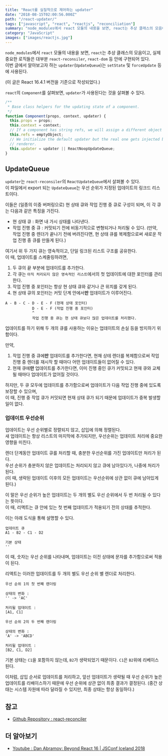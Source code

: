 ```yaml
---
title: "React를 실질적으로 제어하는 updater"
date: "2018-08-15T02:00:56.000Z"
path: "/react-updater/"
tags: ["javascript", "react", "reactjs", "reconciliation"]
summary: "node_modules에서 react 모듈의 내용을 보면, react는 추상 클래스의 모음이고, 실제 중요한 로직들은 대부분 react-reconsiler, react-dom 등 안에 구현되어 있다."
category: "JavaScript"
images: ["images/reactjs.jpg"]
---
```


`node_modules`에서 `react` 모듈의 내용을 보면, `react`는 추상 클래스의 모음이고, 실제 중요한 로직들은 대부분 `react-reconsiler`, `react-dom` 등 안에 구현되어 있다.<br />
이번 글에서 알아보고자 하는 `updater`(`UpdateQueue`)는 `setState` 및 `forceUpdate` 등에 사용된다.

(이 글은 React 16.4.1 버전을 기준으로 작성되었다.)

`react`의 `Component`를 살펴보면, `updater`가 사용된다는 것을 살펴볼 수 있다.

```js
/**
 * Base class helpers for the updating state of a component.
 */
function Component(props, context, updater) {
  this.props = props;
  this.context = context;
  // If a component has string refs, we will assign a different object later.
  this.refs = emptyObject;
  // We initialize the default updater but the real one gets injected by the
  // renderer.
  this.updater = updater || ReactNoopUpdateQueue;
}
```

## UpdateQueue
`updater`는 `react-reconsiler`의 `ReactUpdateQueue`에서 살펴볼 수 있다.<br />
이 파일에서 export 되는 `UpdateQueue`는 우선 순위가 지정된 업데이트의 링크드 리스트이다.

이들은 (일종의 이중 버퍼링으로) 현 상태 큐와 작업 진행 중 큐로 구성이 되며, 이 각 큐는 다음과 같은 특징을 가진다.

- 현 상태 큐 : 화면 내 가시 상태를 나타낸다.
- 작업 진행 중 큐 : 커밋되기 전에 비동기적으로 변형되거나 처리될 수 있다. (만약, 작업 진행 중 렌더가 끝나기 전에 버려진다면, 현 상태 큐를 복제함으로써 새로운 작업 진행 중 큐를 만들게 된다.)

여기서 위 두 가지 큐는 영속적이고, 단일 링크된 리스트 구조를 공유한다.<br />
이 때, 업데이트를 스케줄링하려면,

1. 두 큐의 끝 부분에 업데이트를 추가한다.
2. 각 큐는 `아직 처리되지 않은 영속적인 리스트`에서의 첫 업데이트에 대한 포인터를 관리한다.
3. 작업 진행 중 포인터는 항상 현 상태 큐와 같거나 큰 위치를 갖게 된다.
4. 현 상태 큐의 포인터는 커밋 단계 안에서**만** 업데이트가 이루어진다.

```
A - B - C - D - E - F (현재 상태 포인터)
            D - E - F (작업 진행 중 포인터)
            ^
            작업 진행 중 큐는 현 상태 큐보다 많은 업데이트를 처리했다.
```

업데이트를 하기 위해 두 개의 큐를 사용하는 이유는 업데이트의 손실 등을 방지하기 위함이다.<br />

만약,

1. 작업 진행 중 큐에**만** 업데이트를 추가한다면, 현재 상테 렌더를 복제함으로써 작업 진행 중 렌더를 재시작 할 때마다 어떤 업데이트들이 없어질 수 있다.
2. 현재 큐에**만** 업데이트를 추가한다면, 이미 진행 중인 큐가 커밋되고 현재 큐와 교체될 때마다 업데이트가 없어질 것이다.

하지만, 두 큐 모두에 업데이트를 추가함으로써 업데이트가 다음 작업 진행 중에 있도록 보장할 수 있으며,<br />
이 때, 진행 중 작업 큐가 커밋되면 현재 상태 큐가 되기 때문에 업데이트가 중복 발생할 일이 없다.

### 업데이트 우선순위
업데이트는 우선 순위별로 정렬되지 않고, 삽입에 의해 정렬된다.<br />
새 업데이트는 항상 리스트의 마지막에 추가되지만, 우선순위는 업데이트 처리에 중요한 영향을 미친다.

렌더 단계동안 업데이트 큐를 처리할 때, 충분한 우선순위를 가진 업데이트만 처리가 된다.<br />
우선 순위가 충분하지 않은 업데이트는 처리되지 않고 큐에 남아있다가, 나중에 처리가 된다.<br />
(이 때, 생략된 업데이트 이후의 모든 업데이트는 우선순위에 상관 없이 큐에 남아있게 된다.)

이 말은 우선 순위가 높은 업데이트는 두 개의 별도 우선 순위에서 두 번 처리될 수 있다는 뜻이다.<br />
이 때, 리액트는 큐 안에 있는 첫 번째 업데이트가 적용되기 전의 상태를 추적한다.

이는 아래 도식을 통해 설명할 수 있다.

```
업데이트 큐
A1 - B2 - C1 - D2
```

```
기본 상태
''
```

이 때, 숫자는 우선 순위를 나타내며, 업데이트는 이전 상태에 문자를 추가함으로써 적용이 된다.

리액트는 이러한 업데이트를 두 개의 별도 우선 순위 별 렌더로 처리한다.

```
우선 순위 1의 첫 번째 렌더링

상태의 변화 :
'' -> 'AC'

처리될 업데이트 :
[A1, C1]
```

```
우선 순위 2의 두 번째 렌더링

상태의 변화 :
'A' -> 'ABCD'

처리될 업데이트 :
[B2, C1, D2]
```

기본 상태는 `C1`을 포함하지 않는데, `B2`가 생략되었기 때문이다.
`C1`은 `B2`위에 리베이스된다.

이처럼, 삽입 순서로 업데이트를 처리하고, 앞선 업데이트가 생략될 때 우선 순위가 높은 업데이트를 리배이스하기 때문에 우선 순위에 상관 없이 최종 결과가 결정된다.
(중간 상태는 시스템 자원에 따라 달라질 수 있지만, 최종 상태는 항상 동일하다.)

## 참고
- [Github Repository : react-reconciler](https://github.com/facebook/react/blob/master/packages/react-reconciler/README.md)

## 더 알아보기
- [Youtube : Dan Abramov: Beyond React 16 | JSConf Iceland 2018](https://www.youtube.com/watch?v=nLF0n9SACd4)
